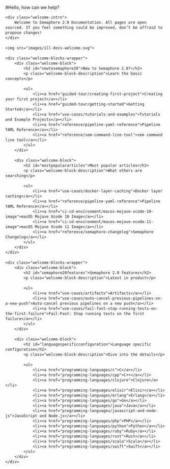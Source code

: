 #Hello, how can we help?

<div class="welcome-page">

    <div class="welcome-intro">
        Welcome to Semaphore 2.0 Documentation. All pages are open sourced. If you feel something could be improved, don’t be affraid to propose changes!
    </div>

    <img src="images/ill-docs-welcome.svg">

    <div class="welcome-blocks-wrapper">
        <div class="welcome-block">
            <h2 id="newtosemaphore20">New to Semaphore 2.0?</h2>
            <p class="welcome-block-description">Learn the basic concepts</p>

            <ul>
                <li><a href="guided-tour/creating-first-project">Creating your first project</a></li>
                <li><a href="guided-tour/getting-started">Getting Started</a></li>
                <li><a href="use-cases/tutorials-and-examples">Tutorials and Example Projects</a></li>
                <li><a href="reference/pipeline-yaml-reference">Pipeline YAML Reference</a></li>
                <li><a href="reference/sem-command-line-tool">sem command line tool</a></li>
            </ul>
        </div>

        <div class="welcome-block">
            <h2 id="mostpopulararticles">Most popular articles</h2>
            <p class="welcome-block-description">What others are searching</p>

            <ul>
                <li><a href="use-cases/docker-layer-caching">Docker layer caching</a></li>
                <li><a href="reference/pipeline-yaml-reference">Pipeline YAML Reference</a></li>
                <li><a href="ci-cd-environment/macos-mojave-xcode-10-image">macOS Mojave Xcode 10 Image</a></li>
                <li><a href="ci-cd-environment/macos-mojave-xcode-11-image">macOS Mojave Xcode 11 Image</a></li>
                <li><a href="reference/semaphore-changelog">Semaphore Changelog</a></li>
            </ul>
        </div>
    </div>

    <div class="welcome-blocks-wrapper">
        <div class="welcome-block">
            <h2 id="semaphore20features">Semaphore 2.0 features</h2>
            <p class="welcome-block-description">Latest in product</p>

            <ul>
                <li><a href="use-cases/artifacts">Artifacts</a></li>
                <li><a href="use-cases/auto-cancel-previous-pipelines-on-a-new-push">Auto-cancel previous pipelines on a new push</a></li>
                <li><a href="use-cases/fail-fast-stop-running-tests-on-the-first-failure">Fail-Fast: Stop running tests on the first failure</a></li>
            </ul>
        </div>

        <div class="welcome-block">
            <h2 id="languagespecificconfiguration">Language specific configuration</h2>
            <p class="welcome-block-description">Dive into the details</p>

            <ul>
                <li><a href="programming-languages/c">C</a></li>
                <li><a href="programming-languages/cpp">C++</a></li>
                <li><a href="programming-languages/clojure">Clojure</a></li>
                <li><a href="programming-languages/elixir">Elixir</a></li>
                <li><a href="programming-languages/erlang">Erlang</a></li>
                <li><a href="programming-languages/go">Go</a></li>
                <li><a href="programming-languages/java">Java</a></li>
                <li><a href="programming-languages/javascript-and-node-js">JavaScript and Node.js</a></li>
                <li><a href="programming-languages/php">PHP</a></li>
                <li><a href="programming-languages/python">Python</a></li>
                <li><a href="programming-languages/ruby">Ruby</a></li>
                <li><a href="programming-languages/rust">Rust</a></li>
                <li><a href="programming-languages/scala">Scala</a></li>
                <li><a href="programming-languages/swift">Swift</a></li>
            </ul>
        </div>
    </div>

</div>
